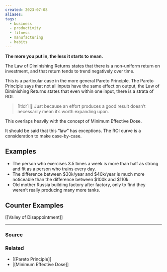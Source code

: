 ```yaml
---
created: 2023-07-08
aliases: 
tags:
  - business
  - productivity
  - fitness
  - manufacturing
  - habits
---
```

**The more you put in, the less it starts to mean.**

The Law of Diminishing Returns states that there is a non-uniform return on investment, and that return tends to trend negatively over time. 

This is a particular case in the more general Pareto Principle. The Pareto Principle says that not all inputs have the same effect on output, the Law of Diminishing Returns states that even within one input, there is a strata of ROI.

> [!tldr] 🔑 Just because an effort produces a good result doesn’t necessarily mean it’s worth expanding upon.

This overlaps heavily with the concept of Minimum Effective Dose.

It should be said that this “law” has exceptions. The ROI curve is a consideration to make case-by-case.

## Examples

- The person who exercises 3.5 times a week is more than half as strong and fit as a person who trains every day.
- The difference between $30k/year and $40k/year is much more noticeable than the difference between $100k and $110k.
- Old mother Russia building factory after factory, only to find they weren’t really producing many more tanks.

## Counter Examples

[[Valley of Disappointment]]

---

### Source

### Related
- [[Pareto Principle]]
- [[Minimum Effective Dose]]